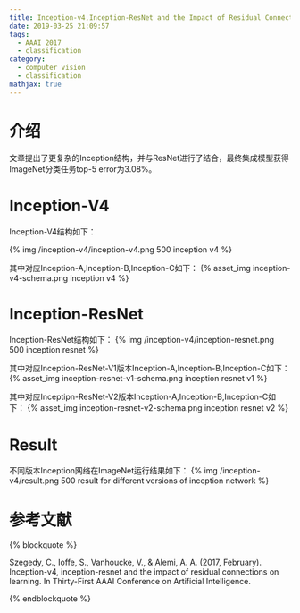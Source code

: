 ```yaml
---
title: Inception-v4,Inception-ResNet and the Impact of Residual Connections on Learning
date: 2019-03-25 21:09:57
tags:
  - AAAI 2017
  - classification
category:
  - computer vision
  - classification
mathjax: true
---
```


# 介绍

文章提出了更复杂的Inception结构，并与ResNet进行了结合，最终集成模型获得ImageNet分类任务top-5 error为3.08%。

# Inception-V4

Inception-V4结构如下：

{% img /inception-v4/inception-v4.png 500 inception v4 %}

其中对应Inception-A,Inception-B,Inception-C如下：
{% asset_img inception-v4-schema.png inception v4 %}

# Inception-ResNet

Inception-ResNet结构如下：
{% img /inception-v4/inception-resnet.png 500 inception resnet %}

其中对应Inception-ResNet-V1版本Inception-A,Inception-B,Inception-C如下：
{% asset_img inception-resnet-v1-schema.png inception resnet v1 %}

其中对应Inceptipn-ResNet-V2版本Inception-A,Inception-B,Inception-C如下：
{% asset_img inception-resnet-v2-schema.png inception resnet v2 %}

# Result

不同版本Inception网络在ImageNet运行结果如下：
{% img /inception-v4/result.png 500 result for different versions of inception network %}

# 参考文献

{% blockquote %}

Szegedy, C., Ioffe, S., Vanhoucke, V., & Alemi, A. A. (2017, February). Inception-v4, inception-resnet and the impact of residual connections on learning. In Thirty-First AAAI Conference on Artificial Intelligence.

{% endblockquote %}
